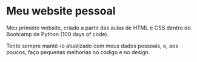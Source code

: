 # Meu website pessoal

Meu primeiro website, criado a partir das aulas de HTML e CSS dentro do Bootcamp de Python (100 days of code).

Tento sempre mantê-lo atualizado com meus dados pessoais, e, aos poucos, faço pequenas melhorias no código e no design.
